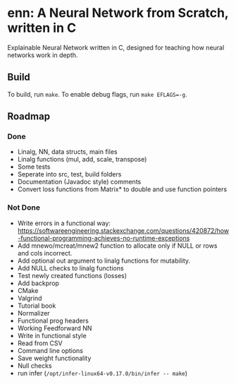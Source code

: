 # enn: A Neural Network from Scratch, written in C
Explainable Neural Network written in C, designed for teaching how neural networks work in depth.

## Build

To build, run `make`. To enable debug flags, run `make EFLAGS=-g`.

## Roadmap

### Done
- Linalg, NN, data structs, main files
- Linalg functions (mul, add, scale, transpose)
- Some tests
- Seperate into src, test, build folders
- Documentation (Javadoc style) comments
- Convert loss functions from Matrix* to double and use function pointers

### Not Done
- Write errors in a functional way: https://softwareengineering.stackexchange.com/questions/420872/how-functional-programming-achieves-no-runtime-exceptions 
- Add mnewo/mcreat/mnew2 function to allocate only if NULL or rows and cols incorrect.
- Add optional out argument to linalg functions for mutability.
- Add NULL checks to linalg functions
- Test newly created functions (losses)
- Add backprop
- CMake
- Valgrind
- Tutorial book
- Normalizer
- Functional prog headers
- Working Feedforward NN
- Write in functional style
- Read from CSV
- Command line options
- Save weight functionality
- Null checks
- run infer (`/opt/infer-linux64-v0.17.0/bin/infer -- make`)
